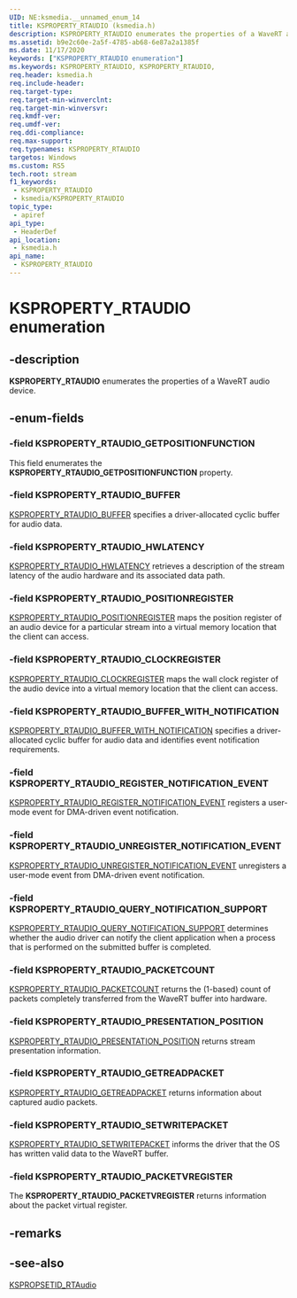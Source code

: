 ```yaml
---
UID: NE:ksmedia.__unnamed_enum_14
title: KSPROPERTY_RTAUDIO (ksmedia.h)
description: KSPROPERTY_RTAUDIO enumerates the properties of a WaveRT audio device.
ms.assetid: b9e2c60e-2a5f-4785-ab68-6e87a2a1385f
ms.date: 11/17/2020
keywords: ["KSPROPERTY_RTAUDIO enumeration"]
ms.keywords: KSPROPERTY_RTAUDIO, KSPROPERTY_RTAUDIO,
req.header: ksmedia.h
req.include-header: 
req.target-type: 
req.target-min-winverclnt: 
req.target-min-winversvr: 
req.kmdf-ver: 
req.umdf-ver: 
req.ddi-compliance: 
req.max-support: 
req.typenames: KSPROPERTY_RTAUDIO
targetos: Windows
ms.custom: RS5
tech.root: stream
f1_keywords:
 - KSPROPERTY_RTAUDIO
 - ksmedia/KSPROPERTY_RTAUDIO
topic_type:
 - apiref
api_type:
 - HeaderDef
api_location:
 - ksmedia.h
api_name:
 - KSPROPERTY_RTAUDIO
---
```


# KSPROPERTY_RTAUDIO enumeration

## -description

**KSPROPERTY_RTAUDIO** enumerates the properties of a WaveRT audio device.

## -enum-fields

### -field KSPROPERTY_RTAUDIO_GETPOSITIONFUNCTION 

This field enumerates the <b>KSPROPERTY_RTAUDIO_GETPOSITIONFUNCTION</b> property.

### -field KSPROPERTY_RTAUDIO_BUFFER

<a href="/windows-hardware/drivers/audio/ksproperty-rtaudio-buffer">KSPROPERTY_RTAUDIO_BUFFER</a> specifies a driver-allocated cyclic buffer for audio data.

### -field KSPROPERTY_RTAUDIO_HWLATENCY 

<a href="/windows-hardware/drivers/audio/ksproperty-rtaudio-hwlatency">KSPROPERTY_RTAUDIO_HWLATENCY</a> retrieves a description of the stream latency of the audio hardware and its associated data path.

### -field KSPROPERTY_RTAUDIO_POSITIONREGISTER 

<a href="/windows-hardware/drivers/audio/ksproperty-rtaudio-positionregister">KSPROPERTY_RTAUDIO_POSITIONREGISTER</a> maps the position register of an audio device for a particular stream into a virtual memory location that the client can access.

### -field KSPROPERTY_RTAUDIO_CLOCKREGISTER 

<a href="/windows-hardware/drivers/audio/ksproperty-rtaudio-clockregister">KSPROPERTY_RTAUDIO_CLOCKREGISTER</a> maps the wall clock register of the audio device into a virtual memory location that the client can access.

### -field KSPROPERTY_RTAUDIO_BUFFER_WITH_NOTIFICATION

<a href="/windows-hardware/drivers/audio/ksproperty-rtaudio-buffer-with-notification">KSPROPERTY_RTAUDIO_BUFFER_WITH_NOTIFICATION</a> specifies a driver-allocated cyclic buffer for audio data and identifies event notification requirements.

### -field KSPROPERTY_RTAUDIO_REGISTER_NOTIFICATION_EVENT

<a href="/windows-hardware/drivers/audio/ksproperty-rtaudio-register-notification-event">KSPROPERTY_RTAUDIO_REGISTER_NOTIFICATION_EVENT</a> registers a user-mode event for DMA-driven event notification.

### -field KSPROPERTY_RTAUDIO_UNREGISTER_NOTIFICATION_EVENT

<a href="/windows-hardware/drivers/audio/ksproperty-rtaudio-unregister-notification-event">KSPROPERTY_RTAUDIO_UNREGISTER_NOTIFICATION_EVENT</a> unregisters a user-mode event from DMA-driven event notification.

### -field KSPROPERTY_RTAUDIO_QUERY_NOTIFICATION_SUPPORT

<a href="/windows-hardware/drivers/audio/ksproperty-rtaudio-query-notification-support">KSPROPERTY_RTAUDIO_QUERY_NOTIFICATION_SUPPORT</a> determines whether the audio driver can notify the client application when a process that is performed on the submitted buffer is completed.

### -field KSPROPERTY_RTAUDIO_PACKETCOUNT

<a href="/windows-hardware/drivers/audio/ksproperty-rtaudio-packetcount">KSPROPERTY_RTAUDIO_PACKETCOUNT</a> returns the (1-based) count of packets completely transferred from the WaveRT buffer into hardware.

### -field KSPROPERTY_RTAUDIO_PRESENTATION_POSITION

<a href="/windows-hardware/drivers/audio/ksproperty-rtaudio-presentation-position">KSPROPERTY_RTAUDIO_PRESENTATION_POSITION</a> returns stream presentation information.

### -field KSPROPERTY_RTAUDIO_GETREADPACKET

<a href="/windows-hardware/drivers/audio/ksproperty-rtaudio-getreadpacket">KSPROPERTY_RTAUDIO_GETREADPACKET</a> returns information about captured audio packets.

### -field KSPROPERTY_RTAUDIO_SETWRITEPACKET

<a href="/windows-hardware/drivers/audio/ksproperty-rtaudio-setwritepacket">KSPROPERTY_RTAUDIO_SETWRITEPACKET</a> informs the driver that the OS has written valid data to the WaveRT buffer.

### -field KSPROPERTY_RTAUDIO_PACKETVREGISTER

The <b>KSPROPERTY_RTAUDIO_PACKETVREGISTER</b> returns information about the packet virtual register.

## -remarks

## -see-also

[KSPROPSETID_RTAudio](/windows-hardware/drivers/audio/kspropsetid-rtaudio)
